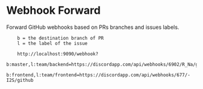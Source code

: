 # Webhook Forward

Forward GitHub webhooks based on PRs branches and issues labels.

```
    b = the destination branch of PR
    l = the label of the issue    

    http://localhost:9090/webhook?
        b:master,l:team/backend=https://discordapp.com/api/webhooks/6902/R_Na/github&
        b:frontend,l:team/frontend=https://discordapp.com/api/webhooks/677/-I2S/github
```
